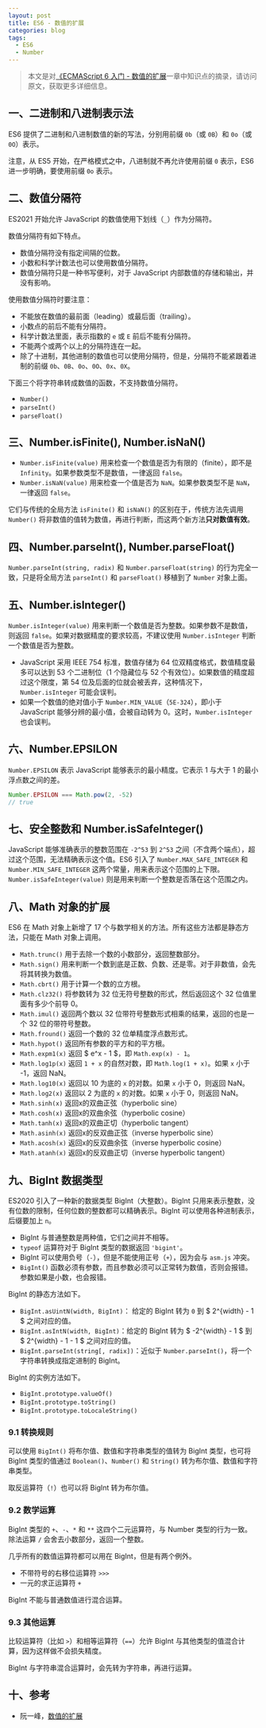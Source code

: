 ```yaml
---
layout: post
title: ES6 - 数值的扩展
categories: blog
tags:
  - ES6
  - Number
---
```


> 本文是对[《ECMAScript 6 入门 - 数值的扩展](https://es6.ruanyifeng.com/#docs/number)一章中知识点的摘录，请访问原文，获取更多详细信息。

## 一、二进制和八进制表示法

ES6 提供了二进制和八进制数值的新的写法，分别用前缀 `0b`（或 `0B`）和 `0o`（或 `0O`）表示。

注意，从 ES5 开始，在严格模式之中，八进制就不再允许使用前缀 `0` 表示，ES6 进一步明确，要使用前缀 `0o` 表示。

## 二、数值分隔符

ES2021 开始允许 JavaScript 的数值使用下划线（`_`）作为分隔符。

数值分隔符有如下特点。

- 数值分隔符没有指定间隔的位数。
- 小数和科学计数法也可以使用数值分隔符。
- 数值分隔符只是一种书写便利，对于 JavaScript 内部数值的存储和输出，并没有影响。

使用数值分隔符时要注意：

- 不能放在数值的最前面（leading）或最后面（trailing）。
- 小数点的前后不能有分隔符。
- 科学计数法里面，表示指数的 `e` 或 `E` 前后不能有分隔符。
- 不能两个或两个以上的分隔符连在一起。
- 除了十进制，其他进制的数值也可以使用分隔符，但是，分隔符不能紧跟着进制的前缀 `0b`、`0B`、`0o`、`0O`、`0x`、`0X`。

下面三个将字符串转成数值的函数，不支持数值分隔符。

- `Number()`
- `parseInt()`
- `parseFloat()`

## 三、Number.isFinite(), Number.isNaN()

- `Number.isFinite(value)` 用来检查一个数值是否为有限的（finite），即不是 `Infinity`。如果参数类型不是数值，一律返回 `false`。
- `Number.isNaN(value)` 用来检查一个值是否为 `NaN`。如果参数类型不是 `NaN`，一律返回 `false`。

它们与传统的全局方法 `isFinite()` 和 `isNaN()` 的区别在于，传统方法先调用 `Number()` 将非数值的值转为数值，再进行判断，而这两个新方法**只对数值有效**。

## 四、Number.parseInt(), Number.parseFloat()

`Number.parseInt(string, radix)` 和 `Number.parseFloat(string)` 的行为完全一致，只是将全局方法 `parseInt()` 和 `parseFloat()` 移植到了 `Number` 对象上面。

## 五、Number.isInteger()

`Number.isInteger(value)` 用来判断一个数值是否为整数。如果参数不是数值，则返回 `false`。如果对数据精度的要求较高，不建议使用 `Number.isInteger` 判断一个数值是否为整数。

- JavaScript 采用 IEEE 754 标准，数值存储为 64 位双精度格式，数值精度最多可以达到 53 个二进制位（1 个隐藏位与 52 个有效位）。如果数值的精度超过这个限度，第 54 位及后面的位就会被丢弃，这种情况下，`Number.isInteger` 可能会误判。
- 如果一个数值的绝对值小于 `Number.MIN_VALUE`（`5E-324`），即小于 JavaScript 能够分辨的最小值，会被自动转为 0。这时，`Number.isInteger` 也会误判。

## 六、Number.EPSILON

`Number.EPSILON` 表示 JavaScript 能够表示的最小精度。它表示 1 与大于 1 的最小浮点数之间的差。

```javascript
Number.EPSILON === Math.pow(2, -52)
// true
```

## 七、安全整数和 Number.isSafeInteger()

JavaScript 能够准确表示的整数范围在 `-2^53` 到 `2^53` 之间（不含两个端点），超过这个范围，无法精确表示这个值。ES6 引入了 `Number.MAX_SAFE_INTEGER` 和 `Number.MIN_SAFE_INTEGER` 这两个常量，用来表示这个范围的上下限。`Number.isSafeInteger(value)` 则是用来判断一个整数是否落在这个范围之内。

## 八、Math 对象的扩展

ES6 在 Math 对象上新增了 17 个与数学相关的方法。所有这些方法都是静态方法，只能在 Math 对象上调用。

- `Math.trunc()` 用于去除一个数的小数部分，返回整数部分。
- `Math.sign()` 用来判断一个数到底是正数、负数、还是零。对于非数值，会先将其转换为数值。
- `Math.cbrt()` 用于计算一个数的立方根。
- `Math.clz32()` 将参数转为 32 位无符号整数的形式，然后返回这个 32 位值里面有多少个前导 0。
- `Math.imul()` 返回两个数以 32 位带符号整数形式相乘的结果，返回的也是一个 32 位的带符号整数。
- `Math.fround()` 返回一个数的 32 位单精度浮点数形式。
- `Math.hypot()` 返回所有参数的平方和的平方根。
- `Math.expm1(x)` 返回 $ e^x - 1 $，即 `Math.exp(x) - 1`。
- `Math.log1p(x)` 返回 `1 + x` 的自然对数，即 `Math.log(1 + x)`。如果 `x` 小于 -1，返回 NaN。
- `Math.log10(x)` 返回以 10 为底的 `x` 的对数。如果 `x` 小于 0，则返回 NaN。
- `Math.log2(x)` 返回以 2 为底的 `x` 的对数。如果 `x` 小于 0，则返回 NaN。
- `Math.sinh(x)` 返回x的双曲正弦（hyperbolic sine）
- `Math.cosh(x)` 返回x的双曲余弦（hyperbolic cosine）
- `Math.tanh(x)` 返回x的双曲正切（hyperbolic tangent）
- `Math.asinh(x)` 返回x的反双曲正弦（inverse hyperbolic sine）
- `Math.acosh(x)` 返回x的反双曲余弦（inverse hyperbolic cosine）
- `Math.atanh(x)` 返回x的反双曲正切（inverse hyperbolic tangent）

## 九、BigInt 数据类型

ES2020 引入了一种新的数据类型 BigInt（大整数）。BigInt 只用来表示整数，没有位数的限制，任何位数的整数都可以精确表示。BigInt 可以使用各种进制表示，后缀要加上 `n`。

- BigInt 与普通整数是两种值，它们之间并不相等。
- `typeof` 运算符对于 BigInt 类型的数据返回 `'bigint'`。
- BigInt 可以使用负号（`-`），但是不能使用正号（`+`），因为会与 `asm.js` 冲突。
- `BigInt()` 函数必须有参数，而且参数必须可以正常转为数值，否则会报错。参数如果是小数，也会报错。

BigInt 的静态方法如下。

- `BigInt.asUintN(width, BigInt)`： 给定的 BigInt 转为 `0` 到 $ 2^{width} - 1 $ 之间对应的值。
- `BigInt.asIntN(width, BigInt)`：给定的 BigInt 转为 $ -2^{width} - 1 $ 到 $ 2^{width} - 1 - 1 $ 之间对应的值。
- `BigInt.parseInt(string[, radix])`：近似于 `Number.parseInt()`，将一个字符串转换成指定进制的 BigInt。

BigInt 的实例方法如下。

- `BigInt.prototype.valueOf()`
- `BigInt.prototype.toString()`
- `BigInt.prototype.toLocaleString()`

### 9.1 转换规则

可以使用 `BigInt()` 将布尔值、数值和字符串类型的值转为 BigInt 类型，也可将 BigInt 类型的值通过 `Boolean()`、`Number()` 和 `String()` 转为布尔值、数值和字符串类型。

取反运算符（`!`）也可以将 BigInt 转为布尔值。

### 9.2 数学运算

BigInt 类型的 `+`、`-`、`*` 和 `**` 这四个二元运算符，与 Number 类型的行为一致。除法运算 `/` 会舍去小数部分，返回一个整数。

几乎所有的数值运算符都可以用在 BigInt，但是有两个例外。

- 不带符号的右移位运算符 `>>>`
- 一元的求正运算符 `+`

BigInt 不能与普通数值进行混合运算。

### 9.3 其他运算

比较运算符（比如 `>`）和相等运算符（`==`）允许 BigInt 与其他类型的值混合计算，因为这样做不会损失精度。

BigInt 与字符串混合运算时，会先转为字符串，再进行运算。

## 十、参考

- 阮一峰，[数值的扩展](https://es6.ruanyifeng.com/#docs/number)
